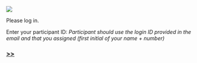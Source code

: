 <img src="https://talktogproject.github.io/wordsurvey/TT-UP-TPF.png" style="display: block; margin: auto;">

Please log in.

Enter your participant ID: _Participant should use the login ID provided in the email and that you assigned (first initial of your name + number)_

### [>>](demographics.md)
